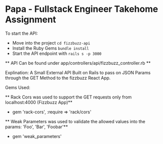 # Papa - Fullstack Engineer Takehome Assignment

To start the API:

  * Move into the project `cd fizzbuzz-api`
  * Install the Ruby Gems `bundle install`   
  * Start the API endpoint with `rails s -p 3000`


** API Can be found under app/controllers/api/fizzbuzz_controller.rb **

Explination: A Small External API Built on Rails to pass on JSON Params through the GET Method to the fizzbuzz React App.

Gems Used:

** Rack Cors was used to support the GET requests only from localhost:4000 (Fizzbuzz App)**

* gem 'rack-cors', :require => 'rack/cors'

** Weak Parameters was used to validate the allowed values into the params: 'Foo', 'Bar', 'Foobar'**

* gem 'weak_parameters'
